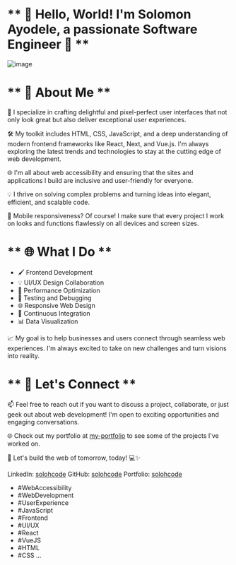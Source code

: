 # ** 👋 Hello, World! I'm Solomon Ayodele, a passionate Software Engineer 🚀 **


![image](https://github.com/solohcode/solohcode/assets/68078148/cfff254e-1d31-4436-9e70-310d5e591133)


# ** 🌟 About Me **

🎨 I specialize in crafting delightful and pixel-perfect user interfaces that not only look great but also deliver exceptional user experiences.

🛠️ My toolkit includes HTML, CSS, JavaScript, and a deep understanding of modern frontend frameworks like React, Next, and Vue.js. I'm always exploring the latest trends and technologies to stay at the cutting edge of web development.

🌐 I'm all about web accessibility and ensuring that the sites and applications I build are inclusive and user-friendly for everyone.

💡 I thrive on solving complex problems and turning ideas into elegant, efficient, and scalable code.

📱 Mobile responsiveness? Of course! I make sure that every project I work on looks and functions flawlessly on all devices and screen sizes.

# ** 🌐 What I Do **

+ 🖌️ Frontend Development
+ 💡 UI/UX Design Collaboration
+ 🔧 Performance Optimization
+ 🧪 Testing and Debugging
+ 🌐 Responsive Web Design
+ 🚀 Continuous Integration
+ 📊 Data Visualization

📈 My goal is to help businesses and users connect through seamless web experiences. I'm always excited to take on new challenges and turn visions into reality.

# ** 🔗 Let's Connect **

📫 Feel free to reach out if you want to discuss a project, collaborate, or just geek out about web development! I'm open to exciting opportunities and engaging conversations.

🌐 Check out my portfolio at [my-portfolio](https://solohcode.surge.sh/portfolio) to see some of the projects I've worked on.

🚀 Let's build the web of tomorrow, today! 💻✨

LinkedIn: [solohcode](https://www.linkedin.com/in/solohcode/)
GitHub: [solohcode](https://github.com/solohcode)
Portfolio: [solohcode](https://solohcode.surge.sh/)

+ #WebAccessibility
+ #WebDevelopment
+ #UserExperience
+ #JavaScript
+ #Frontend
+ #UI/UX
+ #React
+ #VueJS
+ #HTML
+ #CSS
...
